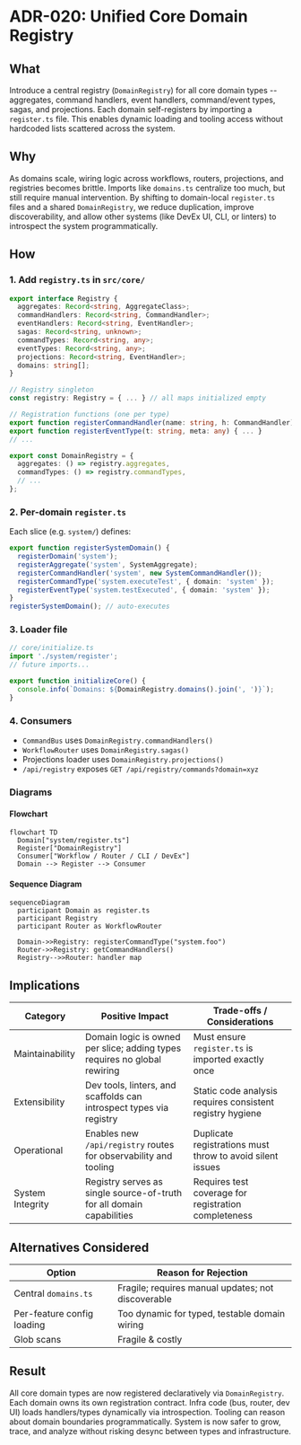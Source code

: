 # ADR-020: Unified Core Domain Registry

## What

Introduce a central registry (`DomainRegistry`) for all core domain types -- aggregates, command handlers, event handlers, command/event types, sagas, and projections. Each domain self-registers by importing a `register.ts` file. This enables dynamic loading and tooling access without hardcoded lists scattered across the system.

## Why

As domains scale, wiring logic across workflows, routers, projections, and registries becomes brittle. Imports like `domains.ts` centralize too much, but still require manual intervention. By shifting to domain-local `register.ts` files and a shared `DomainRegistry`, we reduce duplication, improve discoverability, and allow other systems (like DevEx UI, CLI, or linters) to introspect the system programmatically.

## How

### 1. Add `registry.ts` in `src/core/`

```ts
export interface Registry {
  aggregates: Record<string, AggregateClass>;
  commandHandlers: Record<string, CommandHandler>;
  eventHandlers: Record<string, EventHandler>;
  sagas: Record<string, unknown>;
  commandTypes: Record<string, any>;
  eventTypes: Record<string, any>;
  projections: Record<string, EventHandler>;
  domains: string[];
}

// Registry singleton
const registry: Registry = { ... } // all maps initialized empty

// Registration functions (one per type)
export function registerCommandHandler(name: string, h: CommandHandler) { ... }
export function registerEventType(t: string, meta: any) { ... }
// ...

export const DomainRegistry = {
  aggregates: () => registry.aggregates,
  commandTypes: () => registry.commandTypes,
  // ...
};
```

### 2. Per-domain `register.ts`

Each slice (e.g. `system/`) defines:

```ts
export function registerSystemDomain() {
  registerDomain('system');
  registerAggregate('system', SystemAggregate);
  registerCommandHandler('system', new SystemCommandHandler());
  registerCommandType('system.executeTest', { domain: 'system' });
  registerEventType('system.testExecuted', { domain: 'system' });
}
registerSystemDomain(); // auto-executes
```

### 3. Loader file

```ts
// core/initialize.ts
import './system/register';
// future imports...

export function initializeCore() {
  console.info(`Domains: ${DomainRegistry.domains().join(', ')}`);
}
```

### 4. Consumers

* `CommandBus` uses `DomainRegistry.commandHandlers()`
* `WorkflowRouter` uses `DomainRegistry.sagas()`
* Projections loader uses `DomainRegistry.projections()`
* `/api/registry` exposes `GET /api/registry/commands?domain=xyz`

### Diagrams

#### Flowchart

```mermaid
flowchart TD
  Domain["system/register.ts"]
  Register["DomainRegistry"]
  Consumer["Workflow / Router / CLI / DevEx"]
  Domain --> Register --> Consumer
```

#### Sequence Diagram

```mermaid
sequenceDiagram
  participant Domain as register.ts
  participant Registry
  participant Router as WorkflowRouter

  Domain->>Registry: registerCommandType("system.foo")
  Router->>Registry: getCommandHandlers()
  Registry-->>Router: handler map
```

## Implications

| Category         | Positive Impact                                                           | Trade-offs / Considerations                               |
| ---------------- | ------------------------------------------------------------------------- | --------------------------------------------------------- |
| Maintainability  | Domain logic is owned per slice; adding types requires no global rewiring | Must ensure `register.ts` is imported exactly once        |
| Extensibility    | Dev tools, linters, and scaffolds can introspect types via registry       | Static code analysis requires consistent registry hygiene |
| Operational      | Enables new `/api/registry` routes for observability and tooling          | Duplicate registrations must throw to avoid silent issues |
| System Integrity | Registry serves as single source-of-truth for all domain capabilities     | Requires test coverage for registration completeness      |

## Alternatives Considered

| Option                     | Reason for Rejection                               |
|----------------------------|----------------------------------------------------|
| Central `domains.ts`       | Fragile; requires manual updates; not discoverable |
| Per-feature config loading | Too dynamic for typed, testable domain wiring      |
| Glob scans                 | Fragile & costly                                   |

## Result

All core domain types are now registered declaratively via `DomainRegistry`. Each domain owns its own registration contract. Infra code (bus, router, dev UI) loads handlers/types dynamically via introspection. Tooling can reason about domain boundaries programmatically. System is now safer to grow, trace, and analyze without risking desync between types and infrastructure.
